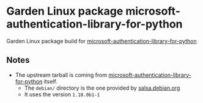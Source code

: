 # Garden Linux package microsoft-authentication-library-for-python

Garden Linux package build for [microsoft-authentication-library-for-python](https://github.com/AzureAD/microsoft-authentication-library-for-python)

## Notes

* The upstream tarball is coming from [microsoft-authentication-library-for-python](https://github.com/AzureAD/microsoft-authentication-library-for-python) itself.
  * The `debian/` directory is the one provided by [salsa.debian.org](https://salsa.debian.org/python-team/packages/microsoft-authentication-library-for-python)
  * It uses the version `1.18.0b1-1`